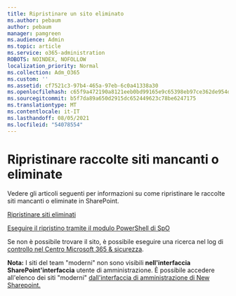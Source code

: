 ```yaml
---
title: Ripristinare un sito eliminato
ms.author: pebaum
author: pebaum
manager: pamgreen
ms.audience: Admin
ms.topic: article
ms.service: o365-administration
ROBOTS: NOINDEX, NOFOLLOW
localization_priority: Normal
ms.collection: Adm_O365
ms.custom: ''
ms.assetid: cf7521c3-97b4-465a-97eb-6c0a41338a30
ms.openlocfilehash: c65f9a472190a8121eeb0bd99165e9c65398eb97ce362de954d491078e322f44
ms.sourcegitcommit: b5f7da89a650d2915dc652449623c78be6247175
ms.translationtype: MT
ms.contentlocale: it-IT
ms.lasthandoff: 08/05/2021
ms.locfileid: "54078554"
---
```

# <a name="recover-missing-or-deleted-site-collections"></a>Ripristinare raccolte siti mancanti o eliminate

Vedere gli articoli seguenti per informazioni su come ripristinare le raccolte siti mancanti o eliminate in SharePoint.

[Ripristinare siti eliminati](https://docs.microsoft.com/sharepoint/restore-deleted-site-collection)

[Eseguire il ripristino tramite il modulo PowerShell di SpO](https://support.office.com/article/Introduction-to-the-SharePoint-Online-Management-Shell-C16941C3-19B4-4710-8056-34C034493429)

Se non è possibile trovare il sito, è possibile eseguire una ricerca nel log di [controllo nel Centro Microsoft 365 &amp; sicurezza](https://docs.microsoft.com/microsoft-365/compliance/search-the-audit-log-in-security-and-compliance).

**Nota:** I siti del team "moderni" non sono visibili **nell'interfaccia SharePoint'interfaccia** utente di amministrazione. È possibile accedere all'elenco dei siti "moderni" [dall'interfaccia di amministrazione di New Sharepoint.](https://docs.microsoft.com/sharepoint/get-started-new-admin-center)


